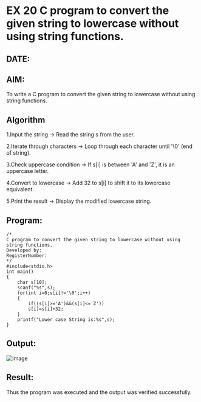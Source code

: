 # EX 20 C program to convert the given string to lowercase without using string functions.
## DATE:
## AIM:
To write a C program to convert the given string to lowercase without using string functions.

## Algorithm
1.Input the string → Read the string s from the user.

2.Iterate through characters → Loop through each character until '\0' (end of string).

3.Check uppercase condition → If s[i] is between 'A' and 'Z', it is an uppercase letter.

4.Convert to lowercase → Add 32 to s[i] to shift it to its lowercase equivalent.

5.Print the result → Display the modified lowercase string. 

## Program:
```
/*
C program to convert the given string to lowercase without using string functions.
Developed by: 
RegisterNumber:  
*/
#include<stdio.h>
int main()
{
    char s[10];
    scanf("%s",s);
    for(int i=0;s[i]!='\0';i++)
    {
        if((s[i]>='A')&&(s[i]<='Z'))
        s[i]=s[i]+32;
    }
    printf("Lower case String is:%s",s);
}
```

## Output:
![image](https://github.com/user-attachments/assets/dbe40747-fecb-4c3b-903c-45afb5945b0d)



## Result:
Thus the program was executed and the output was verified successfully.
